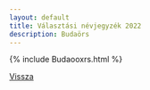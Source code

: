 ```yaml
---
layout: default
title: Választási névjegyzék 2022
description: Budaörs
---
```


{% include Budaooxrs.html %}

[Vissza](./)